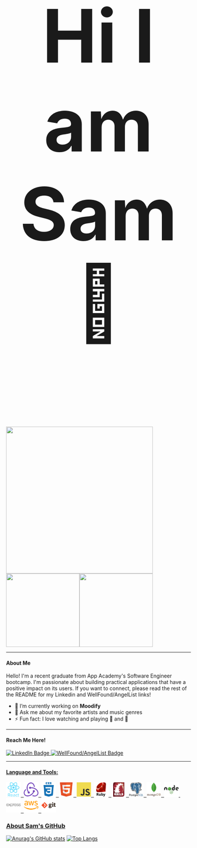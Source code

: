 <div id="page-title" style="font-weight: 700; font-size: 300px;" align="center" >
  <p style="font-weight: 700; font-size: 200px;">Hi I am Sam👋</p>
</div>
<br>
<div id="header" style="display: flex" align="center">
<!--   <img src="https://media.giphy.com/media/lqSDx8SI1916ysr4eq/giphy.gif" width="100"/> -->
  <img src="https://github.com/samuelskim1/samuelskim1/assets/116222606/d3919412-892a-4204-86e7-413bc07f9aa6" width="400" height="400" />
  
</div>
<div id="photo-holder" style="display: flex" align="center">
  <img src="https://github.com/samuelskim1/samuelskim1/assets/116222606/3f035142-9265-442e-ab54-0d78c10063a9" width="200" height="200" />
  <img src="https://github.com/samuelskim1/samuelskim1/assets/116222606/f13ddbf3-74ab-4d54-a41f-73699cbe5864" width="200" height="200" />
</div>

---
#### About Me ####
Hello! I'm a recent graduate from App Academy's Software Engineer bootcamp. I'm passionate about building practical applications that have a positive impact on its users. If you want to connect, please read the rest of the README for my Linkedin and WellFound/AngelList links!


- 🔭 I’m currently working on **Moodify**
- 💬 Ask me about my favorite artists and music genres
- ⚡ Fun fact: I love watching and playing 🏐 and 🏀


---
#### Reach Me Here! ####
<div id="badges">
  <a href="https://www.linkedin.com/in/samuel-kim-3b4935206/">
    <img src="https://img.shields.io/badge/LinkedIn-blue?style=for-the-badge&logo=linkedin&logoColor=white" alt="LinkedIn Badge"/>
  </a>
  <a href="your-youtube-URL">
    <img src="https://img.shields.io/badge/WellFound/AngelList-lightgrey?style=for-the-badge&logo=angellist&logoColor=white" alt="WellFound/AngelList Badge"/>
</div>

---
#### Language and Tools: ####
<div>
  <img src="https://github.com/devicons/devicon/blob/master/icons/react/react-original-wordmark.svg" title="React" alt="React" width="40" height="40"/>&nbsp;
  <img src="https://github.com/devicons/devicon/blob/master/icons/redux/redux-original.svg" title="Redux" alt="Redux " width="40" height="40"/>&nbsp;
  <img src="https://github.com/devicons/devicon/blob/master/icons/css3/css3-plain-wordmark.svg"  title="CSS3" alt="CSS" width="40" height="40"/>&nbsp;
  <img src="https://github.com/devicons/devicon/blob/master/icons/html5/html5-original.svg" title="HTML5" alt="HTML" width="40" height="40"/>&nbsp;
  <img src="https://github.com/devicons/devicon/blob/master/icons/javascript/javascript-original.svg" title="JavaScript" alt="JavaScript" width="40" height="40"/>&nbsp;
  <img src="https://github.com/devicons/devicon/blob/master/icons/ruby/ruby-original-wordmark.svg" title="Ruby"  alt="Ruby" width="40" height="40"/>&nbsp;
  <img src="https://github.com/devicons/devicon/blob/master/icons/rails/rails-original-wordmark.svg" title="Rails"  alt="Rails" width="40" height="40"/>&nbsp;
  <img src="https://github.com/devicons/devicon/blob/master/icons/postgresql/postgresql-original-wordmark.svg" title="postgresql"  alt="postgresql" width="40" height="40"/>&nbsp;
  <img src="https://github.com/devicons/devicon/blob/master/icons/mongodb/mongodb-original-wordmark.svg" title="MongoDB" alt="MongoDB" width="40" height="40"/>&nbsp;
  <img src="https://github.com/devicons/devicon/blob/master/icons/nodejs/nodejs-original-wordmark.svg" title="NodeJS" alt="NodeJS" width="40" height="40"/>&nbsp;
  <img src="https://github.com/devicons/devicon/blob/master/icons/express/express-original-wordmark.svg" title="ExpressJs" alt="ExpressJS" width="40" height="40"/>&nbsp;
  <img src="https://github.com/devicons/devicon/blob/master/icons/amazonwebservices/amazonwebservices-plain-wordmark.svg" title="AWS" alt="AWS" width="40" height="40"/>&nbsp;
  <img src="https://github.com/devicons/devicon/blob/master/icons/git/git-original-wordmark.svg" title="Git" **alt="Git" width="40" height="40"/>
</div>  

  
### About Sam's GitHub ###

[![Anurag's GitHub stats](https://github-readme-stats.vercel.app/api?username=samuelskim1)](https://github.com/anuraghazra/github-readme-stats)
[![Top Langs](https://github-readme-stats.vercel.app/api/top-langs/?username=samuelskim1&layout=compact)](https://github.com/anuraghazra/github-readme-stats)  
  
<!--
**samuelskim1/samuelskim1** is a ✨ _special_ ✨ repository because its `README.md` (this file) appears on your GitHub profile.

Here are some ideas to get you started:

- 🔭 I’m currently working on ...
- 🌱 I’m currently learning ...
- 👯 I’m looking to collaborate on ...
- 🤔 I’m looking for help with ...
- 💬 Ask me about ...
- 📫 How to reach me: ...
- 😄 Pronouns: ...
- ⚡ Fun fact: ...
-->
